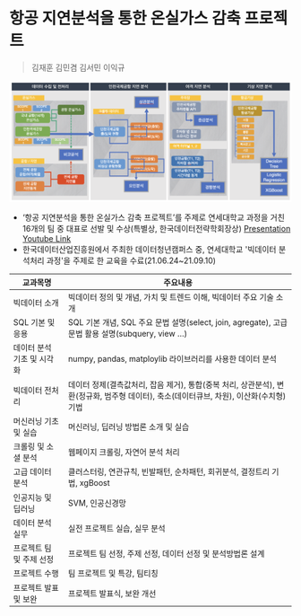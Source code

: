 # 항공 지연분석을 통한 온실가스 감축 프로젝트

> 김재훈 김민겸 김서민 이익규
>
![Structure](Image/Untitled.png)

- ‘항공 지연분석을 통한 온실가스 감축 프로젝트’를 주제로 연세대학교 과정을 거친 16개의 팀 중 대표로 선발 및 수상(특별상, 한국데이터전략학회장상)
[Presentation Youtube Link](https://www.youtube.com/watch?v=EhApvFhWt5I)
- 한국데이터산업진흥원에서 주최한 데이터청년캠퍼스 중, 연세대학교 '빅데이터 분석처리 과정'을 주제로 한 교육을 수료(21.06.24~21.09.10)

| 교과목명 | 주요내용 |
| --- | --- |
| 빅데이터 소개 | 빅데이터 정의 및 개념, 가치 및 트렌드 이해, 빅데이터 주요 기술 소개 |
| SQL 기본 및 응용 | SQL 기본 개념, SQL 주요 문법 설명(select, join, agregate), 고급 문법 활용 설명(subquery, view …) |
| 데이터 분석 기초 및 시각화 | numpy, pandas, matploylib 라이브러리를 사용한 데이터 분석 |
| 빅데이터 전처리 | 데이터 정제(결측값처리, 잡음 제거), 통합(중복 처리, 상관분석), 변환(정규화, 범주형 데이터), 축소(데이터큐브, 차원), 이산화(수치형) 기법 |
| 머신러닝 기초 및 실습 | 머신러닝, 딥러닝 방법론 소개 및 실습 |
| 크롤링 및 소셜 분석 | 웹페이지 크롤링, 자연어 분석 처리 |
| 고급 데이터 분석 | 클러스터링, 연관규칙, 빈발패턴, 순차패턴, 회귀분석, 결정트리 기법, xgBoost |
| 인공지능 및 딥러닝 | SVM, 인공신경망 |
| 데이터 분석 실무 | 실전 프로젝트 실습, 실무 분석 |
| 프로젝트 팀 및 주제 선정 | 프로젝트 팀 선정, 주제 선정, 데이터 선정 및 분석방법론 설계 |
| 프로젝트 수행 | 팀 프로젝트 및 특강, 팀티칭 |
| 프로젝트 발표 및 보완 | 프로젝트 발표식, 보완 개선 |
